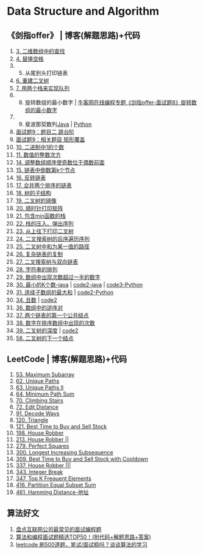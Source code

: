 # Data Structure and Algorithm

## 《剑指offer》 | 博客(解题思路)+代码
1. [3. 二维数组中的查找](剑指offer代码/java/SolutionFind_1.java)
1. [4. 替换空格](剑指offer代码/java/replaceString_4.java)
1. 5. 从尾到头打印链表
1. [6. 重建二叉树](剑指offer代码/java/ConstructTree_6.java)
1. [7. 用两个栈来实现队列](剑指offer代码/java/stackAchieveQueue_7.java)
1. 8. 旋转数组的最小数字 | [牛客网在线编程专题《剑指offer-面试题8》旋转数组的最小数字](https://blog.csdn.net/program_developer/article/details/82425076)
1. 9. 斐波那契数列[Java](剑指offer代码/java/fibonacci_9.java) | [Python](剑指offer代码/Fibonacic.py)
1. [面试题9：题目二 跳台阶](剑指offer代码/java/jumpFloor_9_2.java)
1. [面试题9：相关题目 矩形覆盖](剑指offer代码/java/rectangleCover_9.java)
1. [10. 二进制中1的个数](剑指offer代码/numberof1.py)
1. [11. 数值的整数次方](剑指offer代码/Power.py)
1. [14. 调整数组顺序使奇数位于偶数前面](剑指offer代码/reOrderArray.py)
1. [15. 链表中倒数第k个节点](剑指offer代码/java/findKthNode_15.java)
1. [16. 反转链表](剑指offer代码/java/reverseLinkedList_16.java)
1. [17. 合并两个排序的链表](剑指offer代码/java/MergeLinkedList_17.java)
1. [18. 树的子结构](剑指offer代码/java/isSubtree_18.java)
1. [19. 二叉树的镜像](剑指offer代码/Mirro.py)
1. [20. 顺时针打印矩阵](剑指offer代码/printMatrix.py)
1. [21. 包含min函数的栈](剑指offer代码/min.py)
1. [22. 栈的压入、弹出序列](剑指offer代码/isPopOrder.py)
1. [23. 从上往下打印二叉树](剑指offer代码/PrintFromTopToBottom.py)
1. [24. 二叉搜索树的后序遍历序列](剑指offer代码/VerifySquenceOfBST.py)
1. [25. 二叉树中和为某一值的路径](剑指offer代码/FindPath.py)
1. [26. 复杂链表的复制](剑指offer代码/Clone.py)
1. [27. 二叉搜索树与双向链表](剑指offer代码/Convert.py)
1. [28. 字符串的排列](剑指offer代码/Permutation.py)
1. [29. 数组中出现次数超过一半的数字](剑指offer代码/MoreThanHalfNum_Solution.py)
1. [30. 最小的K个数-java](剑指offer代码/java/GetLeastNumbers_30_1.java) | [code2-java](剑指offer代码/java/GetLeastNumbers_30_2.java) | [code3-Python](剑指offer代码/GetLeastNumbers_Solution.py)
1. [31. 连续子数组的最大和](剑指offer代码/java/greatestSumOfSubArray_31.java) | [code2-Python](剑指offer代码/FindGreatestSumOfSubArray.py)
1. [34. 丑数](剑指offer代码/java/ugleNum_34.java) | [code2](剑指offer代码/java/ugleNum_34_2.java)
1. [36. 数组中的逆序对](剑指offer代码/java/ArrayInversePairs_36.java)
1. [37. 两个链表的第一个公共结点](剑指offer代码/java/firstCommonNode_37.java)
1. [38. 数字在排序数组中出现的次数](剑指offer代码/java/K_GetNumber_38.java)
1. [39. 二叉树的深度](剑指offer代码/java/isBalancedTree_39.java) | [code2](剑指offer代码/java/treeDepth39_1.java)
1. [58. 二叉树的下一个结点](剑指offer代码/java/getNextNode_58.java)

## LeetCode | 博客(解题思路)+代码
1. [53. Maximum Subarray]()
1. [62. Unique Paths](LeetCode代码/uniquePaths_62.py)
1. [63. Unique Paths II](LeetCode代码/uniquePaths_62.py)
1. [64. Minimum Path Sum]()
1. [70. Climbing Stairs]()
1. [72. Edit Distance](LeetCode代码/editDistance72.py)
1. [91. Decode Ways]()
1. [120. Triangle]()
1. [121. Best Time to Buy and Sell Stock](LeetCode代码/bestTimetoBuyandSellStock_121.py)
1. [198. House Robber](LeetCode代码/houseRobber_198.py)
1. [213. House Robber ||](LeetCode代码/houseRobber2_213.py)
1. [279. Perfect Squares]()
1. [300. Longest Increasing Subsequence](LeetCode代码/LongestIncreasingSubsequence_300.py)
1. [309. Best Time to Buy and Sell Stock with Cooldown](LeetCode代码/bestTimetoBuyandSellStockwithCooldown_309.py)
1. [337. House Robber |||](LeetCode代码/houseRobber3_337.py)
1. [343. Integer Break]()
1. [347. Top K Frequent Elements]()
1. [416. Partition Equal Subset Sum](LeetCode代码/partitionEqualSubsetSum_416.py)
1. [461. Hamming Distance-地址](https://leetcode.com/problems/hamming-distance/)

## 算法好文 
1. [盘点互联网公司最常见的面试编程题](https://mp.weixin.qq.com/s/_Jnbay3J6qGOB_aSfAXUJQ)
1. [算法和编程面试题精选TOP50！(附代码+解题思路+答案)](https://mp.weixin.qq.com/s/ABSgO36dGLa1_d5daN2c8A)
1. [leetcode 刷500道题，笔试/面试稳吗？谈谈算法的学习](https://mp.weixin.qq.com/s/fhQB9Hvdmr3ISF2xDx5pZA)
